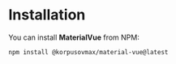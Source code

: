 
# Installation
You can install **MaterialVue** from NPM:
```shell
npm install @korpusovmax/material-vue@latest
```
